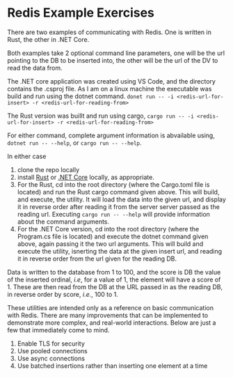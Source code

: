 # Redis Example Exercises

There are two examples of communicating with Redis.
One is written in Rust, the other in .NET Core.

Both examples take 2 optional command line parameters, one will be the url pointing to the DB to be inserted into, the other will be the url of the DV to read the data from.

The .NET core application was created using VS Code, and the directory contains the .csproj file.  As I am on a linux machine the executable was build and run using the dotnet command.
`donet run -- -i <redis-url-for-insert> -r <redis-url-for-reading-from>`

The Rust version was buillt and run using cargo, `cargo run -- -i <redis-url-for-insert> -r <redis-url-for-reading-from>`

For either command, complete argument information is abvailable using, `dotnet run -- --help`, or `cargo run -- --help`.

In either case
1. clone the repo locally
1. install [Rust](https://www.rust-lang.org/tools/install) or [.NET Core](https://dotnet.microsoft.com/download) locally, as appropriate.
1. For the Rust, cd into the root directory (where the Cargo.toml file is located) and run the Rust cargo command given above.  This will build, and execute, the utility.  It will load the data into the given url, and display it in reverse order after reading it from the server server passed as the reading url.  Executing `cargo run -- --help` will provide information about the command arguments.
1. For the .NET Core version, cd into the root directory (where the Program.cs file is located) and execute the dotnet command given above, again passing it the two url arguments.  This will build and execute the utility, isnerting the data at the given insert url, and reading it in reverse order from the url given for the reading DB.

Data is written to the database from 1 to 100, and the score is DB the value of the inserted ordinal, _i.e_, for a value of 1, the element will have a score of 1.  These are then read from the DB at the URL passed in as the reading DB, in reverse order by score, _i.e._, 100 to 1.

These utilities are intended only as a reference on basic communication with Redis.  There are many improvements that can be implemented to demonstrate more complex, and real-world interactions.  Below are just a few that immediately come to mind.
1. Enable TLS for security
1. Use pooled connections
1. Use async connections
1. Use batched insertions rather than inserting one element at a time
